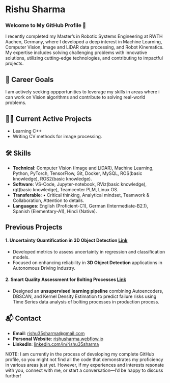 # Rishu Sharma  

### Welcome to My GitHub Profile 👋

I recently completed my Master’s in Robotic Systems Engineering at RWTH Aachen, Germany, where I developed a deep interest in Machine Learning, Computer Vision, Image and LiDAR data processing, and Robot Kinematics.
My expertise includes solving challenging problems with innovative solutions, utilizing cutting-edge technologies, and contributing to impactful projects.

## 🎯 Career Goals  

I am actively seeking oppportunities to leverage my skills in areas where i can work on Vision algorithms and contribute to solving real-world problems.

## 👨‍💻 Current Active Projects

- Learning C++
- Writing CV methods for image processing.

## 🛠️ Skills  

- **Technical**:  Computer Vision (Image and LiDAR), Machine Learning, Python, PyTorch, TensorFlow, Git, Docker, MySQL, ROS(basic knowledge), ROS2(basic knowledge).
- **Software**: VS-Code, Jupyter-notebook, RViz(basic knowledge), rqt(basic knowledge), Teamcenter PLM, Linux OS.
- **Transferable**: •	Critical thinking, Analytical mindset, Teamwork & Collaboration, Attention to details.
- **Languages**: English (Proficient-C1), German (Intermediate-B2.1), Spanish (Elementary-A1), Hindi (Native).


## Previous Projects  

#### 1. **Uncertainty Quantification in 3D Object Detection**  [Link](https://github.com/rishu33/uncertainty_quantification_3D_OD.git)
- Developed metrics to assess uncertainty in regression and classification models.  
- Focused on enhancing reliability in **3D Object Detection** applications in Autonomous Driving industry.  

#### 2. **Smart Quality Assessment for Bolting Processes**  [Link](https://github.com/rishu33/unsupervised_bolting_optimization.git)
- Designed an **unsupervised learning pipeline** combining Autoencoders, DBSCAN, and Kernel Density Estimation to predict failure risks using Time Series data analysis of bolting processes in production process.  


## 📬 Contact  

- **Email**: [rishu35sharma@gmail.com](mailto:rishu35sharma@gmail.com)  
- **Personal Website**: [rishusharma.webflow.io](https://rishusharma.webflow.io)  
- **LinkedIn**: [linkedin.com/in/rishu35sharma](https://www.linkedin.com/in/rishu35sharma)  

NOTE: I am currently in the process of developing my complete GitHub profile, so you might not find all the code that demonstrates my proficiency in various areas just yet. However, if my experiences and interests resonate with you, connect with me, or start a conversation—I’d be happy to discuss further!
